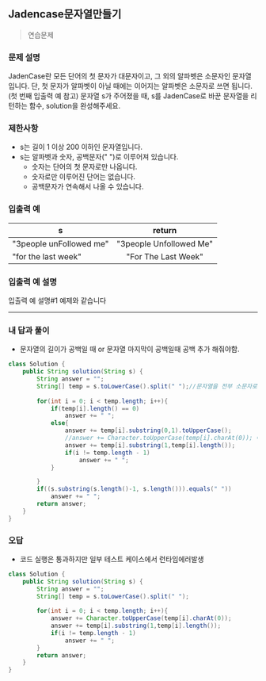 ## Jadencase문자열만들기

> 연습문제

### 문제 설명

JadenCase란 모든 단어의 첫 문자가 대문자이고, 그 외의 알파벳은 소문자인 문자열입니다. 단, 첫 문자가 알파벳이 아닐 때에는 이어지는 알파벳은 소문자로 쓰면 됩니다. (첫 번째 입출력 예 참고)
문자열 s가 주어졌을 때, s를 JadenCase로 바꾼 문자열을 리턴하는 함수, solution을 완성해주세요.

### 제한사항

- s는 길이 1 이상 200 이하인 문자열입니다.
- s는 알파벳과 숫자, 공백문자(" ")로 이루어져 있습니다.
  - 숫자는 단어의 첫 문자로만 나옵니다.
  - 숫자로만 이루어진 단어는 없습니다.
  - 공백문자가 연속해서 나올 수 있습니다.

### 입출력 예

| s                       |         return          |
| ----------------------- | :---------------------: |
| "3people unFollowed me" | "3people Unfollowed Me" |
| "for the last week"     |   "For The Last Week"   |

### 입출력 예 설명

입출력 예 설명#1
예제와 같습니다

---

### 내 답과 풀이

- 문자열의 길이가 공백일 때 or 문자열 마지막이 공백일때  공백 추가 해줘야함.


```java
class Solution {
    public String solution(String s) {
        String answer = "";
        String[] temp = s.toLowerCase().split(" ");//문자열을 전부 소문자로 바꾸고 공백기준으로 쪼개넣기
        
        for(int i = 0; i < temp.length; i++){
            if(temp[i].length() == 0)
                answer += " ";
            else{
                answer += temp[i].substring(0,1).toUpperCase();
                //answer += Character.toUpperCase(temp[i].charAt(0)); 이거로해도통과함
                answer += temp[i].substring(1,temp[i].length());
                if(i != temp.length - 1)
                    answer += " ";
            }

        }
        if((s.substring(s.length()-1, s.length())).equals(" "))
            answer += " ";
        return answer;
    }
}
```

### 오답

- 코드 실행은 통과하지만 일부 테스트 케이스에서 런타임에러발생

```java
class Solution {
    public String solution(String s) {
        String answer = "";
        String[] temp = s.toLowerCase().split(" ");
        
        for(int i = 0; i < temp.length; i++){
            answer += Character.toUpperCase(temp[i].charAt(0));
            answer += temp[i].substring(1,temp[i].length());
            if(i != temp.length - 1)
                answer += " ";
        }
        return answer;
    }
}
```





